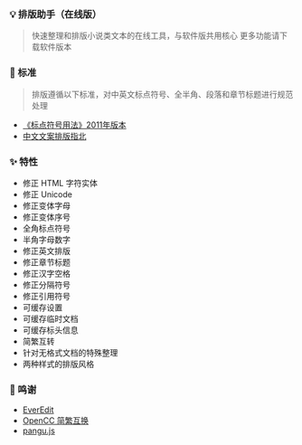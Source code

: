### 💡 排版助手（在线版）

> 快速整理和排版小说类文本的在线工具，与软件版共用核心
  更多功能请下载软件版本


### 💯 标准

> 排版遵循以下标准，对中英文标点符号、全半角、段落和章节标题进行规范处理

- [《标点符号用法》2011年版本](https://baike.baidu.com/item/%E6%A0%87%E7%82%B9%E7%AC%A6%E5%8F%B7%E7%94%A8%E6%B3%95)
- [中文文案排版指北](https://github.com/mzlogin/chinese-copywriting-guidelines)


### ✨ 特性

- 修正 HTML 字符实体
- 修正 Unicode
- 修正变体字母
- 修正变体序号
- 全角标点符号
- 半角字母数字
- 修正英文排版
- 修正章节标题
- 修正汉字空格
- 修正分隔符号
- 修正引用符号
- 可缓存设置
- 可缓存临时文档
- 可缓存标头信息
- 简繁互转
- 针对无格式文档的特殊整理
- 两种样式的排版风格


### 🙏 鸣谢

- [EverEdit](http://www.everedit.cn/)
- [OpenCC 简繁互换](https://github.com/BYVoid/OpenCC)
- [pangu.js](https://github.com/vinta/pangu.js)
